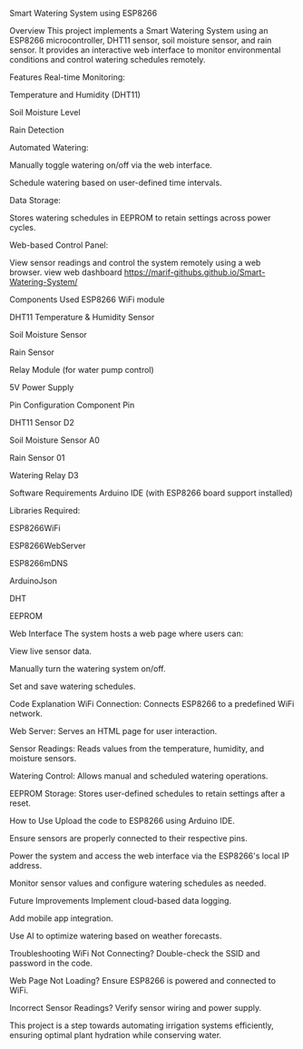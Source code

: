 Smart Watering System using ESP8266

Overview
This project implements a Smart Watering System using an ESP8266 microcontroller, DHT11 sensor, soil moisture sensor, and rain sensor. It provides an interactive web interface to monitor environmental conditions and control watering schedules remotely.

Features
Real-time Monitoring:

Temperature and Humidity (DHT11)

Soil Moisture Level

Rain Detection

Automated Watering:

Manually toggle watering on/off via the web interface.

Schedule watering based on user-defined time intervals.

Data Storage:

Stores watering schedules in EEPROM to retain settings across power cycles.

Web-based Control Panel:

View sensor readings and control the system remotely using a web browser.
view web dashboard https://marif-githubs.github.io/Smart-Watering-System/

Components Used
ESP8266 WiFi module

DHT11 Temperature & Humidity Sensor

Soil Moisture Sensor

Rain Sensor

Relay Module (for water pump control)

5V Power Supply


Pin Configuration
Component             Pin

DHT11 Sensor          D2

Soil Moisture Sensor  A0

Rain Sensor           01

Watering Relay        D3


Software Requirements
Arduino IDE (with ESP8266 board support installed)

Libraries Required:

ESP8266WiFi

ESP8266WebServer

ESP8266mDNS

ArduinoJson

DHT

EEPROM


Web Interface
The system hosts a web page where users can:

View live sensor data.

Manually turn the watering system on/off.

Set and save watering schedules.


Code Explanation
WiFi Connection: Connects ESP8266 to a predefined WiFi network.

Web Server: Serves an HTML page for user interaction.

Sensor Readings: Reads values from the temperature, humidity, and moisture sensors.

Watering Control: Allows manual and scheduled watering operations.

EEPROM Storage: Stores user-defined schedules to retain settings after a reset.


How to Use
Upload the code to ESP8266 using Arduino IDE.

Ensure sensors are properly connected to their respective pins.

Power the system and access the web interface via the ESP8266's local IP address.

Monitor sensor values and configure watering schedules as needed.


Future Improvements
Implement cloud-based data logging.

Add mobile app integration.

Use AI to optimize watering based on weather forecasts.


Troubleshooting
WiFi Not Connecting? Double-check the SSID and password in the code.

Web Page Not Loading? Ensure ESP8266 is powered and connected to WiFi.

Incorrect Sensor Readings? Verify sensor wiring and power supply.


This project is a step towards automating irrigation systems efficiently, ensuring optimal plant hydration while conserving water.
